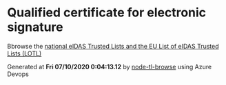 # Qualified certificate for electronic signature 
 Bbrowse the [national eIDAS Trusted Lists and the EU List of eIDAS Trusted Lists (LOTL)](https://webgate.ec.europa.eu/tl-browser/#/) 
 
 
Generated at **Fri 07/10/2020  0:04:13.12** by [node-tl-browse](https://github.com/ymedlop/node-tl-browser) using Azure Devops 
